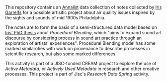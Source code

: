This repository contains an [Annalist](https://github.com/gklyne/annalist) data collection
of notes collected by [Iris Garrelfs](http://irisgarrelfs.com) for a possible artisitic
project about air quality issues inspired by the sights and sounds of mid 1900s Philadelphia.

The notes are to form the basis of a semi-structured data model based on [Iris' PhD thesis](http://irisgarrelfs.com/thesis) 
about *Procedural Blending*, which "aims to expand sound art discourse by considering process in sound art practice through 
an exploration of artists’ experiences".  Procedural Blending model has some marked similaroties with work on provenance
to describe processes in scientific research, but also some marked differences.

This activity is part of a JISC-funded CREAM project to explore the use of *Active Metadata*, or *Actively Used Metadata* in research and other creative processes.  This project is part of Jisc's *Research Data Spring* activity.

